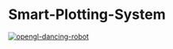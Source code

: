 # Smart-Plotting-System
[![opengl-dancing-robot](http://img.youtube.com/vi/dRvPBkcSbXk/0.jpg)](https://youtu.be/dRvPBkcSbXk)

